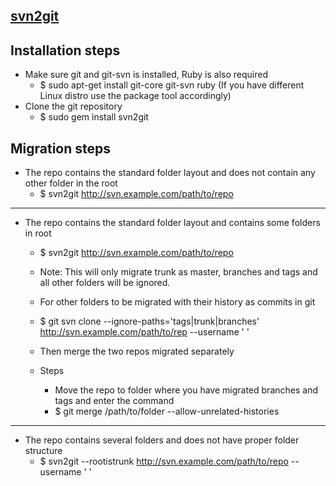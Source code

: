 ## [svn2git](https://github.com/nirvdrum/svn2git)

## Installation steps
- Make sure git and git-svn is installed, Ruby is also required
  - $ sudo apt-get install git-core git-svn ruby (If you have different Linux distro use the package tool accordingly)
- Clone the git repository
  - $ sudo gem install svn2git

## Migration steps
- The repo contains the standard folder layout and does not contain any other folder in the root
  - $ svn2git http://svn.example.com/path/to/repo
--------------------------------------------------------------------------------------------------------
- The repo contains the standard folder layout and contains some folders in root
  - $ svn2git http://svn.example.com/path/to/repo
  - Note: This will only migrate trunk as master, branches and tags and all other folders will be ignored.

  - For other folders to be migrated with their history as commits in git
  - $ git svn clone  --ignore-paths='tags|trunk|branches' http://svn.example.com/path/to/rep --username ' '

  - Then merge the two repos migrated separately
  - Steps
    - Move the repo to folder where you have migrated branches and tags and enter the command
    - $ git merge /path/to/folder --allow-unrelated-histories
--------------------------------------------------------------------------------------------------------

- The repo contains several folders and does not have proper folder structure
  - $ svn2git --rootistrunk  http://svn.example.com/path/to/repo --username ' '

